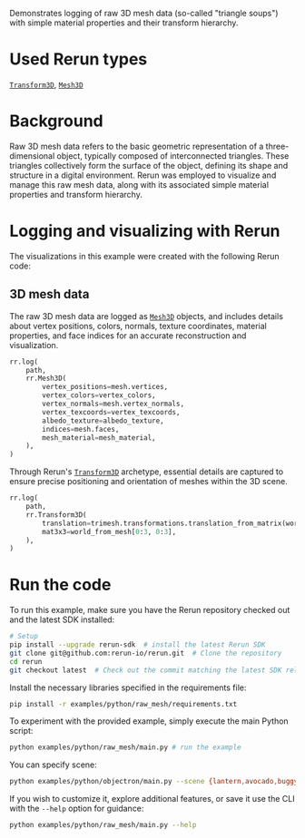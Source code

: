 <!--[metadata]
title = "Raw mesh"
tags = ["Mesh"]
description = "Demonstrates logging of raw 3D mesh data with simple material properties."
thumbnail = "https://static.rerun.io/raw-mesh/7731418dda47e15dbfc0f9a2c32673909071cb40/480w.png"
thumbnail_dimensions = [480, 480]
channel = "release"
-->

<picture data-inline-viewer="examples/raw_mesh">
  <img src="https://static.rerun.io/raw_mesh/d5d008b9f1b53753a86efe2580443a9265070b77/full.png" alt="">
  <source media="(max-width: 480px)" srcset="https://static.rerun.io/raw_mesh/d5d008b9f1b53753a86efe2580443a9265070b77/480w.png">
  <source media="(max-width: 768px)" srcset="https://static.rerun.io/raw_mesh/d5d008b9f1b53753a86efe2580443a9265070b77/768w.png">
  <source media="(max-width: 1024px)" srcset="https://static.rerun.io/raw_mesh/d5d008b9f1b53753a86efe2580443a9265070b77/1024w.png">
  <source media="(max-width: 1200px)" srcset="https://static.rerun.io/raw_mesh/d5d008b9f1b53753a86efe2580443a9265070b77/1200w.png">
</picture>

Demonstrates logging of raw 3D mesh data (so-called "triangle soups") with simple material properties and their transform hierarchy.

# Used Rerun types
[`Transform3D`](https://www.rerun.io/docs/reference/types/archetypes/transform3d), [`Mesh3D`](https://www.rerun.io/docs/reference/types/archetypes/mesh3d)

# Background
Raw 3D mesh data refers to the basic geometric representation of a three-dimensional object, typically composed of interconnected triangles.
These triangles collectively form the surface of the object, defining its shape and structure in a digital environment.
Rerun was employed to visualize and manage this raw mesh data, along with its associated simple material properties and transform hierarchy.


# Logging and visualizing with Rerun

The visualizations in this example were created with the following Rerun code:

## 3D mesh data
The raw 3D mesh data are logged as [`Mesh3D`](https://www.rerun.io/docs/reference/types/archetypes/mesh3d) objects, and includes details about vertex positions, colors, normals, texture coordinates, material properties, and face indices for an accurate reconstruction and visualization.

```python
rr.log(
    path,
    rr.Mesh3D(
        vertex_positions=mesh.vertices,
        vertex_colors=vertex_colors,
        vertex_normals=mesh.vertex_normals,
        vertex_texcoords=vertex_texcoords,
        albedo_texture=albedo_texture,
        indices=mesh.faces,
        mesh_material=mesh_material,
    ),
)
```
Through Rerun's [`Transform3D`](https://www.rerun.io/docs/reference/types/archetypes/transform3d) archetype, essential details are captured to ensure precise positioning and orientation of meshes within the 3D scene.
```python
rr.log(
    path,
    rr.Transform3D(
        translation=trimesh.transformations.translation_from_matrix(world_from_mesh),
        mat3x3=world_from_mesh[0:3, 0:3],
    ),
)
```


# Run the code
To run this example, make sure you have the Rerun repository checked out and the latest SDK installed:
```bash
# Setup
pip install --upgrade rerun-sdk  # install the latest Rerun SDK
git clone git@github.com:rerun-io/rerun.git  # Clone the repository
cd rerun
git checkout latest  # Check out the commit matching the latest SDK release
```
Install the necessary libraries specified in the requirements file:
```bash
pip install -r examples/python/raw_mesh/requirements.txt
```
To experiment with the provided example, simply execute the main Python script:
```bash
python examples/python/raw_mesh/main.py # run the example
```
You can specify scene:
```bash
python examples/python/objectron/main.py --scene {lantern,avocado,buggy,brain_stem}
```
If you wish to customize it, explore additional features, or save it use the CLI with the `--help` option for guidance:
```bash
python examples/python/raw_mesh/main.py --help
```

